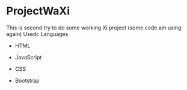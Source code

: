 # ProjectWaXi
This is second try to do some working Xi project (some code am using again)
Usedc Languages
- HTML
 
- JavaScript
 
- CSS
- Bootstrap
